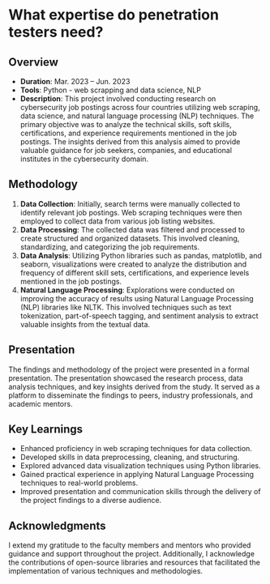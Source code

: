 # What expertise do penetration testers need?

## Overview
- **Duration**: Mar. 2023 – Jun. 2023
- **Tools**: Python - web scrapping and data science, NLP
- **Description**: This project involved conducting research on cybersecurity job postings across four countries utilizing web scraping, data science, and natural language processing (NLP) techniques. The primary objective was to analyze the technical skills, soft skills, certifications, and experience requirements mentioned in the job postings. The insights derived from this analysis aimed to provide valuable guidance for job seekers, companies, and educational institutes in the cybersecurity domain.

## Methodology
1. **Data Collection**: Initially, search terms were manually collected to identify relevant job postings. Web scraping techniques were then employed to collect data from various job listing websites.
2. **Data Processing**: The collected data was filtered and processed to create structured and organized datasets. This involved cleaning, standardizing, and categorizing the job requirements.
3. **Data Analysis**: Utilizing Python libraries such as pandas, matplotlib, and seaborn, visualizations were created to analyze the distribution and frequency of different skill sets, certifications, and experience levels mentioned in the job postings.
4. **Natural Language Processing**: Explorations were conducted on improving the accuracy of results using Natural Language Processing (NLP) libraries like NLTK. This involved techniques such as text tokenization, part-of-speech tagging, and sentiment analysis to extract valuable insights from the textual data.

## Presentation
The findings and methodology of the project were presented in a formal presentation. The presentation showcased the research process, data analysis techniques, and key insights derived from the study. It served as a platform to disseminate the findings to peers, industry professionals, and academic mentors.

## Key Learnings
- Enhanced proficiency in web scraping techniques for data collection.
- Developed skills in data preprocessing, cleaning, and structuring.
- Explored advanced data visualization techniques using Python libraries.
- Gained practical experience in applying Natural Language Processing techniques to real-world problems.
- Improved presentation and communication skills through the delivery of the project findings to a diverse audience.

## Acknowledgments
I extend my gratitude to the faculty members and mentors who provided guidance and support throughout the project. Additionally, I acknowledge the contributions of open-source libraries and resources that facilitated the implementation of various techniques and methodologies.
